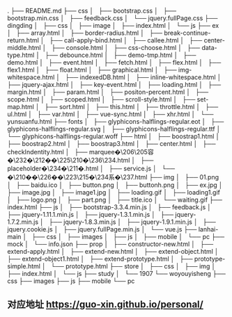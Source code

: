 .
├── README.md
├── css
│   ├── bootstrap.css
│   ├── bootstrap.min.css
│   ├── feedback.css
│   └── jquery.fullPage.css
├── dingding
│   ├── css
│   ├── image
│   ├── index.html
│   └── js
├── ex
│   ├── array.html
│   ├── border-radius.html
│   ├── break-continue-return.html
│   ├── call-apply-bind.html
│   ├── callee.html
│   ├── center-middle.html
│   ├── console.html
│   ├── css-choose.html
│   ├── data-type.html
│   ├── debounce.html
│   ├── demo-tmp.html
│   ├── demo.html
│   ├── event.html
│   ├── fetch.html
│   ├── flex.html
│   ├── flex1.html
│   ├── float.html
│   ├── graphical.html
│   ├── img-whitespace.html
│   ├── indexedDB.html
│   ├── inline-whitespace.html
│   ├── jquery-ajax.html
│   ├── key-event.html
│   ├── loading.html
│   ├── margin.html
│   ├── param.html
│   ├── positon-percent.html
│   ├── scope.html
│   ├── scoped.html
│   ├── scroll-style.html
│   ├── set-map.html
│   ├── sort.html
│   ├── this.html
│   ├── throttle.html
│   ├── ul.html
│   ├── var.html
│   ├── vue-sync.html
│   ├── xhr.html
│   └── yunsuanfu.html
├── fonts
│   ├── glyphicons-halflings-regular.eot
│   ├── glyphicons-halflings-regular.svg
│   ├── glyphicons-halflings-regular.ttf
│   └── glyphicons-halflings-regular.woff
├── html
│   ├── boostrap1.html
│   ├── boostrap2.html
│   ├── boostrap3.html
│   ├── center.html
│   ├── checkIndentity.html
│   ├── marquee�\206\205容�\232�\212��\225\210�\236\234.html
│   ├── placeholder�\234�\211�.html
│   ├── service.js
│   └── �\210��\226��\223\215�\234系�\237.html
├── img
│   ├── 01.png
│   ├── baidu.ico
│   ├── button.png
│   ├── buttonh.png
│   ├── ex.jpg
│   ├── image.jpg
│   ├── image1.jpg
│   ├── loading.gif
│   ├── loading1.gif
│   ├── logo.png
│   ├── part.png
│   ├── title.ico
│   └── waiting.gif
├── index.html
├── js
│   ├── bootstrap-3.3.4.min.js
│   ├── feedback.js
│   ├── jquery-1.11.1.min.js
│   ├── jquery-1.3.1.min.js
│   ├── jquery-1.7.2.min.js
│   ├── jquery-1.8.3.min.js
│   ├── jquery-1.9.1.min.js
│   ├── jquery.cookie.js
│   ├── jquery.fullPage.min.js
│   └── vue.js
├── lanhai-main
│   ├── css
│   ├── images
│   ├── js
│   ├── mobile
│   └── pc
├── mock
│   └── info.json
├── prop
│   ├── constructor-new.html
│   ├── extend-apply.html
│   ├── extend-new.html
│   ├── extend-object.html
│   ├── extend-object1.html
│   ├── extend-prototype.html
│   ├── prototype-simple.html
│   └── prototype.html
├── store
│   ├── css
│   ├── img
│   ├── index.html
│   └── js
├── study
│   └── 1907
└── woyouyisheng
    ├── css
    ├── images
    ├── js
    ├── mobile
    └── pc

## 对应地址 https://guo-xin.github.io/personal/
